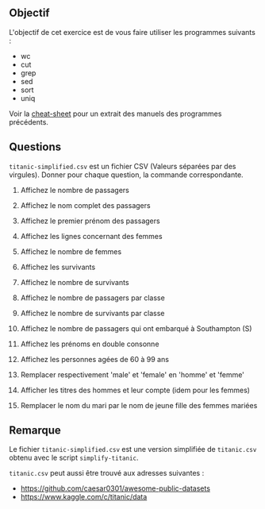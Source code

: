 
## Objectif

L'objectif de cet exercice est de vous faire utiliser les programmes suivants :

- wc
- cut
- grep
- sed
- sort
- uniq

Voir la [cheat-sheet](./CHEATSHEET) pour un extrait des manuels des programmes
précédents.


## Questions

`titanic-simplified.csv` est un fichier CSV (Valeurs séparées par des virgules).
Donner pour chaque question, la commande correspondante.

1. Affichez le nombre de passagers

2. Affichez le nom complet des passagers

3. Affichez le premier prénom des passagers

4. Affichez les lignes concernant des femmes

5. Affichez le nombre de femmes

6. Affichez les survivants

7. Affichez le nombre de survivants

8. Affichez le nombre de passagers par classe

9. Affichez le nombre de survivants par classe

10. Affichez le nombre de passagers qui ont embarqué à Southampton (S)

11. Affichez les prénoms en double consonne

12. Affichez les personnes agées de 60 à 99 ans

13. Remplacer respectivement 'male' et 'female' en 'homme' et 'femme'

14. Afficher les titres des hommes et leur compte (idem pour les femmes)

15. Remplacer le nom du mari par le nom de jeune fille des femmes mariées


## Remarque

Le fichier `titanic-simplified.csv` est une version simplifiée de `titanic.csv`
 obtenu avec le script `simplify-titanic`.

`titanic.csv` peut aussi être trouvé aux adresses suivantes :

- https://github.com/caesar0301/awesome-public-datasets
- https://www.kaggle.com/c/titanic/data

